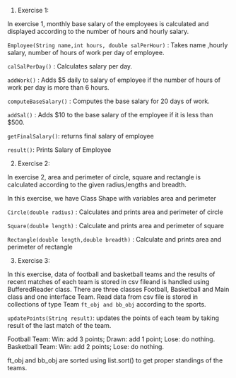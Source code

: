 1. Exercise 1:

In exercise 1, monthly base salary of the employees is calculated and displayed according to the number of hours and hourly salary.

`Employee(String name,int hours, double salPerHour)` : Takes name ,hourly salary, number of hours of work per day of employee. 

`calSalPerDay()` : Calculates salary per day.

`addWork()` : Adds $5 daily to salary of employee if the number of hours of work per day is more than 6 hours.

`computeBaseSalary()` : Computes the base salary for 20 days of work.

`addSal()` : Adds $10 to the base salary of the employee if it is less than $500.

`getFinalSalary()`: returns final salary of employee

`result()`: Prints Salary of Employee




2. Exercise 2:

In exercise 2, area and perimeter of circle, square and rectangle is calculated according to the given radius,lengths and breadth.

In this exercise, we have Class Shape with variables area and perimeter

`Circle(double radius)` : Calculates and prints area and perimeter of circle

`Square(double length)` : Calculate and prints area and perimeter of square

`Rectangle(double length,double breadth)` : Calculate and prints area and perimeter of rectangle




3. Exercise 3:

In this exercise, data of football and basketball teams and the results of recent matches of each team is stored in csv fileand  is handled using BufferedReader class.
There are three classes Football, Basketball and Main class and one interface Team.
Read data from csv file is stored in collections of type Team `ft_obj and bb_obj` according to the sports.

`updatePoints(String result)`: updates the points of each team by taking result of the last match of the team.

Football Team: Win: add 3 points; Drawn: add 1 point; Lose: do nothing.
Basketball Team: Win: add 2 points; Lose: do nothing.

ft_obj and bb_obj are sorted using list.sort() to get proper standings of the teams.


